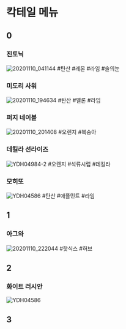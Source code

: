 # 칵테일 메뉴
## 0
### 진토닉
![20201110_041144](https://user-images.githubusercontent.com/73837890/98832678-6e4ebd80-2480-11eb-9bbf-6e4d1844747d.jpg)
#탄산 #레몬 #라임 #솔의눈

### 미도리 사워
![20201110_194634](https://user-images.githubusercontent.com/73837890/98832675-6db62700-2480-11eb-9731-5f9f4eef5083.jpg)
#탄산 #멜론 #라임

### 퍼지 네이블
![20201110_201408](https://user-images.githubusercontent.com/73837890/98832668-6c84fa00-2480-11eb-8ada-eac2df1ea442.jpg)
#오렌지 #복숭아

### 데킬라 선라이즈
![YDH04984-2](https://user-images.githubusercontent.com/73837890/98834402-83c4e700-2482-11eb-95ce-323be0dd8fd3.jpg)
#오렌지 #석류시럽 #데킬라

### 모히또 
![YDH04586](https://user-images.githubusercontent.com/73837890/98834439-8e7f7c00-2482-11eb-8841-8255af0c5fe1.jpg)
#탄산 #애플민트 #라임

## 1

### 아그와
![20201110_222044](https://user-images.githubusercontent.com/73837890/98832679-6e4ebd80-2480-11eb-8b19-333288599802.jpg)
#핫식스 #허브

## 2
### 화이트 러시안
![YDH04586](https://user-images.githubusercontent.com/73837890/98834439-8e7f7c00-2482-11eb-8841-8255af0c5fe1.jpg)

## 3
